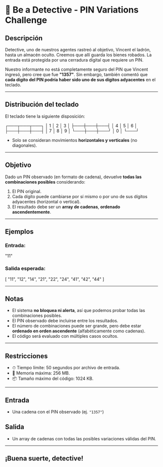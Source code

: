 # 🔐 Be a Detective - PIN Variations Challenge

## Descripción

Detective, uno de nuestros agentes rastreó al objetivo, Vincent el ladrón, hasta un almacén oculto. Creemos que allí guarda los bienes robados. La entrada está protegida por una cerradura digital que requiere un PIN.

Nuestro informante no está completamente seguro del PIN que Vincent ingresó, pero cree que fue **"1357"**. Sin embargo, también comentó que **cada dígito del PIN podría haber sido uno de sus dígitos adyacentes** en el teclado.

---

## Distribución del teclado

El teclado tiene la siguiente disposición:

┌───┬───┬───┐
│ 1 │ 2 │ 3 │
├───┼───┼───┤
│ 4 │ 5 │ 6 │
├───┼───┼───┤
│ 7 │ 8 │ 9 │
└───┼───┼───┘
│ 0 │
└───┘


- Solo se consideran movimientos **horizontales y verticales** (no diagonales).

---

## Objetivo

Dado un PIN observado (en formato de cadena), devuelve **todas las combinaciones posibles** considerando:

1. El PIN original.
2. Cada dígito puede cambiarse por sí mismo o por uno de sus dígitos adyacentes (horizontal o vertical).
3. El resultado debe ser un **array de cadenas**, **ordenado ascendentemente**.

---

## Ejemplos

### Entrada:

"11"


### Salida esperada:

[
"11", "12", "14",
"21", "22", "24",
"41", "42", "44"
]


---

## Notas

- El sistema **no bloquea ni alerta**, así que podemos probar todas las combinaciones posibles.
- El PIN observado debe incluirse entre los resultados.
- El número de combinaciones puede ser grande, pero debe estar **ordenado en orden ascendente** (alfabéticamente como cadenas).
- El código será evaluado con múltiples casos ocultos.

---

## Restricciones

- ⏱ Tiempo límite: 50 segundos por archivo de entrada.
- 💾 Memoria máxima: 256 MB.
- 📦 Tamaño máximo del código: 1024 KB.

---

## Entrada

- Una cadena con el PIN observado (ej. `"1357"`)

## Salida

- Un array de cadenas con todas las posibles variaciones válidas del PIN.

---

## ¡Buena suerte, detective!

